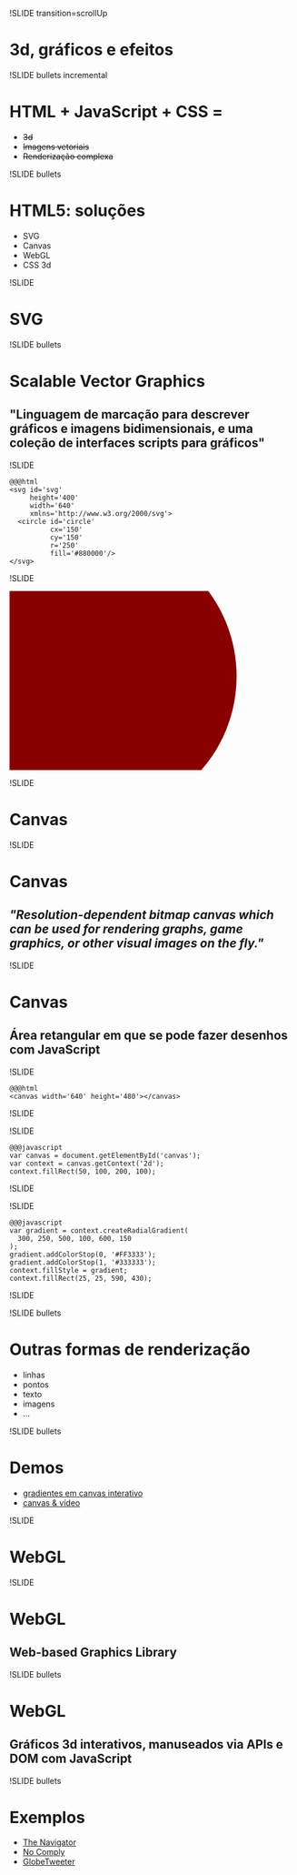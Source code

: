 !SLIDE transition=scrollUp

# 3d, gráficos e efeitos #

!SLIDE bullets incremental

# HTML + JavaScript + CSS = #

* <strike>3d</strike>
* <strike>Imagens vetoriais</strike>
* <strike>Renderização complexa</strike>

!SLIDE bullets

# HTML5: soluções #

* SVG
* Canvas
* WebGL
* CSS 3d



!SLIDE

# SVG #

!SLIDE bullets

# Scalable Vector Graphics #

## "Linguagem de marcação para descrever gráficos e imagens bidimensionais, e uma coleção de interfaces scripts para gráficos" ##

!SLIDE

    @@@html
    <svg id='svg'
         height='400'
         width='640'
         xmlns='http://www.w3.org/2000/svg'>
      <circle id='circle'
              cx='150'
              cy='150'
              r='250'
              fill='#880000'/>
    </svg>

!SLIDE

<div class='svg'>
  <svg id='svg'
       height='400'
       width='640'
       xmlns='http://www.w3.org/2000/svg'>
    <circle id='circle'
            cx='150'
            cy='150'
            r='250'
            fill='#880000'/>
  </svg>
</div>





!SLIDE

# Canvas #

!SLIDE

# Canvas #

## _"Resolution-dependent bitmap canvas which can be used for rendering graphs, game graphics, or other visual images on the fly."_ ##

!SLIDE

# Canvas #

## Área retangular em que se pode fazer desenhos com JavaScript ##

!SLIDE

    @@@html
    <canvas width='640' height='480'></canvas>

!SLIDE

<div class='canvas'>
  <canvas width='640' height='480'></canvas>
</div>

!SLIDE

    @@@javascript
    var canvas = document.getElementById('canvas');
    var context = canvas.getContext('2d');
    context.fillRect(50, 100, 200, 100);

!SLIDE

<div class='canvas'>
  <canvas id='first' width='640' height='480'></canvas>
</div>
<script>
  var canvas = document.getElementById('first');
  var context = canvas.getContext('2d');
  context.fillRect(50, 100, 200, 100);
</script>

!SLIDE

    @@@javascript
    var gradient = context.createRadialGradient(
      300, 250, 500, 100, 600, 150
    );
    gradient.addColorStop(0, '#FF3333');
    gradient.addColorStop(1, '#333333');
    context.fillStyle = gradient;
    context.fillRect(25, 25, 590, 430);

!SLIDE

<div class='canvas'>
  <canvas id='second' width='640' height='480'></canvas>
</div>
<script>
  var canvas = document.getElementById('second');
  var context = canvas.getContext('2d');
  var gradient = context.createRadialGradient(
    300, 250, 500, 100, 600, 150
  );
  gradient.addColorStop(0, '#FF3333');
  gradient.addColorStop(1, '#333333');
  context.fillStyle = gradient;
  context.fillRect(25, 25, 590, 430);
</script>

!SLIDE bullets

# Outras formas de renderização #

* linhas
* pontos
* texto
* imagens
* ...

!SLIDE bullets

# Demos #

* [gradientes em canvas interativo](http://html5demos.com/canvas-grad)
* [canvas & vídeo](http://html5demos.com/video-canvas)




!SLIDE

# WebGL #

!SLIDE

# WebGL #
## Web-based Graphics Library ##

!SLIDE bullets

# WebGL #

## Gráficos 3d interativos, manuseados via APIs e DOM com JavaScript ##

!SLIDE bullets

# Exemplos #

* [The Navigator](https://mozillademos.org/demos/flight-of-the-navigator/demo.html)
* [No Comply](https://mozillademos.org/demos/nocomply/demo.html)
* [GlobeTweeter](https://mozillademos.org/demos/globetweeter/demo.html)
